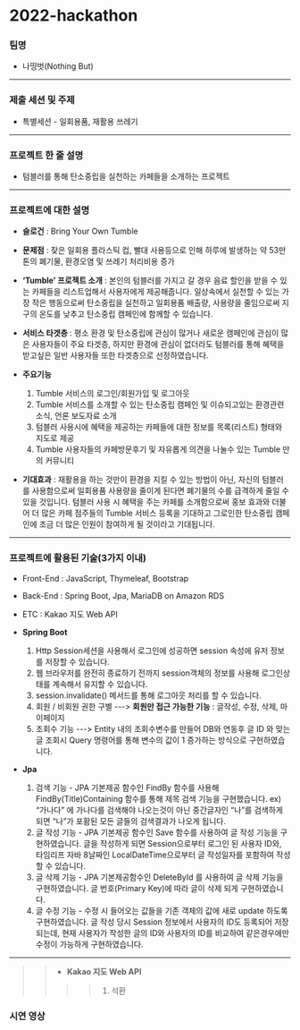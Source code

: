 # 2022-hackathon
### 팀명
- 나띵벗(Nothing But)
----------

### 제출 세션 및 주제
- 특별세션 - 일회용품, 재활용 쓰레기
----------

### 프로젝트 한 줄 설명
- 텀블러를 통해 탄소중립을 실천하는 카페들을 소개하는 프로젝트
----------
### 프로젝트에 대한 설명
- **슬로건** : Bring Your Own Tumble

- **문제점** : 잦은 일회용 플라스틱 컵, 빨대 사용등으로 인해 하루에 발생하는 약 53만톤의 폐기물, 환경오염 및 쓰레기 처리비용 증가

- **‘Tumble’ 프로젝트 소개** : 본인의 텀블러를 가지고 갈 경우 음료 할인을 받을 수 있는 카페들을 리스트업해서 사용자에게 제공해줍니다.
일상속에서 실천할 수 있는 가장 작은 행동으로써 탄소중립을 실천하고 일회용품 배출량, 사용량을 줄임으로써 지구의 온도를 낮추고 탄소중립 캠페인에 함께할 수 있습니다.

- **서비스 타겟층** : 평소 환경 및 탄소중립에 관심이 많거나 새로운 캠페인에 관심이 많은 사용자들이 주요 타겟층, 하지만 환경에 관심이 없더라도 텀블러를 통해 혜택을 받고싶은 일반 사용자들 또한 타겟층으로 선정하였습니다.

- **주요기능**
  1. Tumble 서비스의 로그인/회원가입 및 로그아웃
  2. Tumble 서비스를 소개할 수 있는 탄소중립 캠페인 및 이슈되고있는 환경관련 소식, 언론 보도자료 소개
  3. 텀블러 사용시에 혜택을 제공하는 카페들에 대한 정보를 목록(리스트) 형태와 지도로 제공
  4. Tumble 사용자들의 카페방문후기 및 자유롭게 의견을 나눌수 있는 Tumble 만의 커뮤니티

- **기대효과** : 재활용을 하는 것만이 환경을 지킬 수 있는 방법이 아닌, 자신의 텀블러를 사용함으로써 일회용품 사용량을 줄이게 된다면 폐기물의 수를 급격하게 줄일 수 있을 것입니다. 텀블러 사용 시 혜택을 주는 카페를 소개함으로써 홍보 효과와 더불어 더 많은 카페 점주들의 Tumble 서비스 등록을 기대하고 그로인한 탄소중립 캠페인에 조금 더 많은 인원이 참여하게 될 것이라고 기대됩니다.

----------
### 프로젝트에 활용된 기술(3가지 이내)
- Front-End : JavaScript, Thymeleaf, Bootstrap
- Back-End : Spring Boot, Jpa, MariaDB on Amazon RDS
- ETC : Kakao 지도 Web API

- **Spring Boot**
  1. Http Session세션을 사용해서 로그인에 성공하면 session 속성에 유저 정보를 저장할 수 있습니다.
  2. 웹 브라우저를 완전히 종료하기 전까지 session객체의 정보를 사용해 로그인상태를 계속해서 유지할 수 있습니다.
  3. session.invalidate() 메서드를 통해 로그아웃 처리를 할 수 있습니다.
  4. 회원 / 비회원 권한 구별 ---> **회원만 접근 가능한 기능** : 글작성, 수정, 삭제, 마이페이지
  5. 조회수 기능 ---> Entity 내의 조회수변수를 만들어 DB와 연동후 글 ID 와 맞는 글 조회시 Query 명령어를 통해 변수의 값이 1 증가하는 방식으로 구현하였습니다.

- **Jpa**
  1. 검색 기능 - JPA 기본제공 함수인 FindBy 함수를 사용해 FindBy(Title)Containing 함수를 통해 제목 검색 기능을 구현했습니다. ex) “가나다” 에 가나다를 검색해야 나오는것이 아닌 중간글자인 “나”를 검색하게 되면 “나”가 포홤된 모든 글들의 검색결과가 나오게 됩니다.
  4. 글 작성 기능 - JPA 기본제공 함수인 Save 함수를 사용하여 글 작성 기능을 구현하였습니다. 글을 작성하게 되면 Session으로부터 로그인 된 사용자 ID와, 타임리프 자바 8날짜인 LocalDateTime으로부터 글 작성일자를 포함하여 작성할 수 있습니다.
  5. 글 삭제 기능 - JPA 기본제공함수인 DeleteById 를 사용하여 글 삭제 기능을 구현하였습니다. 글 번호(Primary Key)에 따라 글이 삭제 되게 구현하였습니다.
  6. 글 수정 기능 - 수정 시 들어오는 값들을 기존 객체의 값에 새로 update 하도록 구현하였습니다. 글 작성 당시 Session 정보에서 사용자의 ID도 등록되어 저장되는데, 현재 사용자가 작성한 글의 ID와 사용자의 ID를 비교하여 같은경우에만 수정이 가능하게 구현하였습니다.

----------

> > - **Kakao 지도 Web API**
> > > > 1. 석환



### 시연 영상
